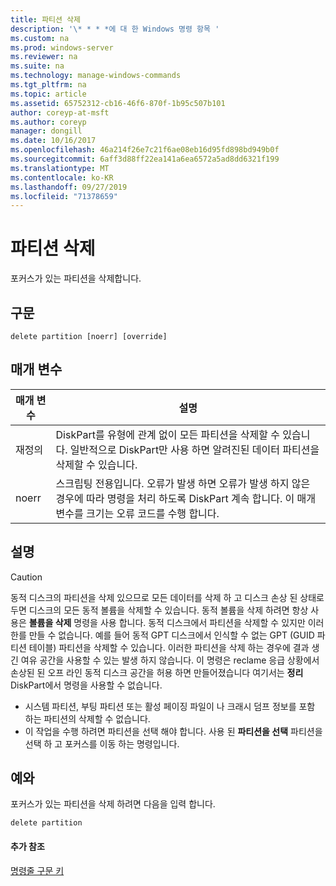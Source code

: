 ```yaml
---
title: 파티션 삭제
description: '\* * * *에 대 한 Windows 명령 항목 '
ms.custom: na
ms.prod: windows-server
ms.reviewer: na
ms.suite: na
ms.technology: manage-windows-commands
ms.tgt_pltfrm: na
ms.topic: article
ms.assetid: 65752312-cb16-46f6-870f-1b95c507b101
author: coreyp-at-msft
ms.author: coreyp
manager: dongill
ms.date: 10/16/2017
ms.openlocfilehash: 46a214f26e7c21f6ae08eb16d95fd898bd949b0f
ms.sourcegitcommit: 6aff3d88ff22ea141a6ea6572a5ad8dd6321f199
ms.translationtype: MT
ms.contentlocale: ko-KR
ms.lasthandoff: 09/27/2019
ms.locfileid: "71378659"
---
```

# <a name="delete-partition"></a>파티션 삭제



포커스가 있는 파티션을 삭제합니다.

## <a name="syntax"></a>구문

```
delete partition [noerr] [override]
```

## <a name="parameters"></a>매개 변수

|매개 변수|설명|
|---------|-----------|
|재정의|DiskPart를 유형에 관계 없이 모든 파티션을 삭제할 수 있습니다. 일반적으로 DiskPart만 사용 하면 알려진된 데이터 파티션을 삭제할 수 있습니다.|
|noerr|스크립팅 전용입니다. 오류가 발생 하면 오류가 발생 하지 않은 경우에 따라 명령을 처리 하도록 DiskPart 계속 합니다. 이 매개 변수를 크기는 오류 코드를 수행 합니다.|

## <a name="remarks"></a>설명

> [!CAUTION]
> 동적 디스크의 파티션을 삭제 있으므로 모든 데이터를 삭제 하 고 디스크 손상 된 상태로 두면 디스크의 모든 동적 볼륨을 삭제할 수 있습니다. 동적 볼륨을 삭제 하려면 항상 사용은 **볼륨을 삭제** 명령을 사용 합니다. 동적 디스크에서 파티션을 삭제할 수 있지만 이러한를 만들 수 없습니다. 예를 들어 동적 GPT 디스크에서 인식할 수 없는 GPT (GUID 파티션 테이블) 파티션을 삭제할 수 있습니다. 이러한 파티션을 삭제 하는 경우에 결과 생긴 여유 공간을 사용할 수 있는 발생 하지 않습니다. 이 명령은 reclame 응급 상황에서 손상된 된 오프 라인 동적 디스크 공간을 허용 하면 만들어졌습니다 여기서는 **정리** DiskPart에서 명령을 사용할 수 없습니다.
> -   시스템 파티션, 부팅 파티션 또는 활성 페이징 파일이 나 크래시 덤프 정보를 포함 하는 파티션의 삭제할 수 없습니다.
> -   이 작업을 수행 하려면 파티션을 선택 해야 합니다. 사용 된 **파티션을 선택** 파티션을 선택 하 고 포커스를 이동 하는 명령입니다.

## <a name="BKMK_examples"></a>예와

포커스가 있는 파티션을 삭제 하려면 다음을 입력 합니다.
```
delete partition
```

#### <a name="additional-references"></a>추가 참조

[명령줄 구문 키](command-line-syntax-key.md)

